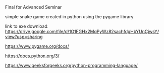 Final for Advanced Seminar

simple snake game created in python using the pygame library

link to exe download: https://drive.google.com/file/d/1O1FGHx2MqPyWz82sachfdgHbYUnCjwsY/view?usp=sharing

https://www.pygame.org/docs/

https://docs.python.org/3/

https://www.geeksforgeeks.org/python-programming-language/ 
